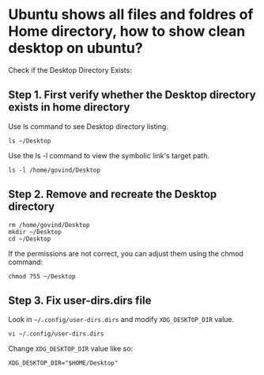 
# Ubuntu shows all files and foldres of Home directory, how to show clean desktop on ubuntu?

Check if the Desktop Directory Exists:

## Step 1. First verify whether the Desktop directory exists in home directory

Use ls command to see Desktop directory listing.

```
ls ~/Desktop
```

Use the ls -l command to view the symbolic link's target path.
 
```
ls -l /home/govind/Desktop
```

## Step 2. Remove and recreate the Desktop directory

``` 
rm /home/govind/Desktop
mkdir ~/Desktop
cd ~/Desktop
```
If the permissions are not correct, you can adjust them using the chmod command:

```
chmod 755 ~/Desktop
```

## Step 3. Fix user-dirs.dirs file

Look in `~/.config/user-dirs.dirs` and modify `XDG_DESKTOP_DIR` value.

```
vi ~/.config/user-dirs.dirs
```

Change `XDG_DESKTOP_DIR` value like so:

```
XDG_DESKTOP_DIR="$HOME/Desktop"
```
